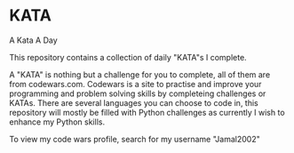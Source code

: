 # KATA
A Kata A Day

This repository contains a collection of daily "KATA"s I complete.

A "KATA" is nothing but a challenge for you to complete, all of them are from codewars.com.
Codewars is a site to practise and improve your programming and problem solving skills by completeing challenges or KATAs. There are several languages you can choose to code in, this repository will mostly be filled with Python challenges as currently I wish to enhance my Python skills. 

To view my code wars profile, search for my username "Jamal2002"

